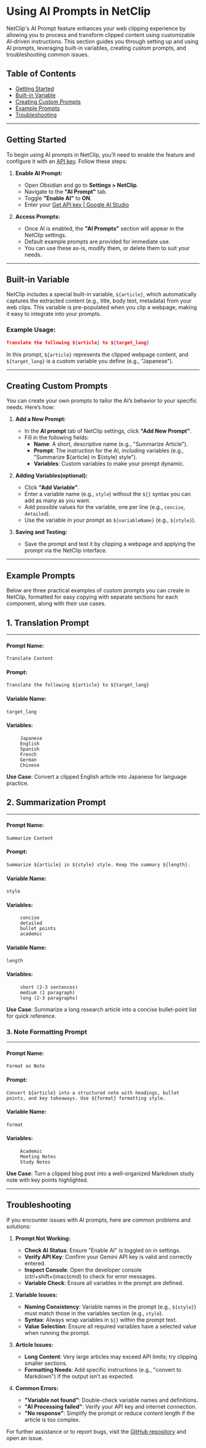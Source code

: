 
# Using AI Prompts in NetClip

NetClip's AI Prompt feature enhances your web clipping experience by allowing you to process and transform clipped content using customizable AI-driven instructions. This section guides you through setting up and using AI prompts, leveraging built-in variables, creating custom prompts, and troubleshooting common issues.

## Table of Contents
- [Getting Started](#getting-started)
- [Built-in Variable](#built-in-variable)
- [Creating Custom Prompts](#creating-custom-prompts)
- [Example Prompts](#example-prompts)
- [Troubleshooting](#troubleshooting)

---

## Getting Started

To begin using AI prompts in NetClip, you’ll need to enable the feature and configure it with an [API key](https://aistudio.google.com/apikey). Follow these steps:

1. **Enable AI Prompt:**
   - Open Obsidian and go to **Settings > NetClip**.
   - Navigate to the **"AI Prompt"** tab.
   - Toggle **"Enable AI"** to **ON**.
   - Enter your [Get API key | Google AI Studio](https://aistudio.google.com/apikey)

2. **Access Prompts:**
   - Once AI is enabled, the **"AI Prompts"** section will appear in the NetClip settings.
   - Default example prompts are provided for immediate use.
   - You can use these as-is, modify them, or delete them to suit your needs.

---

## Built-in Variable

NetClip includes a special built-in variable, `${article}`, which automatically captures the extracted content (e.g., title, body text, metadata) from your web clips. This variable is pre-populated when you clip a webpage, making it easy to integrate into your prompts.

### Example Usage:
```json
Translate the following ${article} to ${target_lang}
```

In this prompt, `${article}` represents the clipped webpage content, and `${target_lang}` is a custom variable you define (e.g., "Japanese").

---

## Creating Custom Prompts

You can create your own prompts to tailor the AI’s behavior to your specific needs. Here’s how:

1. **Add a New Prompt:**
   - In the **AI prompt** tab of NetClip settings, click **"Add New Prompt"**.
   - Fill in the following fields:
     - **Name**: A short, descriptive name (e.g., "Summarize Article").
     - **Prompt**: The instruction for the AI, including variables (e.g., "Summarize ${article} in ${style} style").
     - **Variables**: Custom variables to make your prompt dynamic.

1. **Adding Variables(optional):**
   - Click **"Add Variable"**.
   - Enter a variable name (e.g., `style`) without the `${}` syntax you can add as many as you want.
   - Add possible values for the variable, one per line (e.g., `concise`, `detailed`).
   - Use the variable in your prompt as `${variableName}` (e.g., `${style}`).

3. **Saving and Testing:**
   - Save the prompt and test it by clipping a webpage and applying the prompt via the NetClip interface.


---

## Example Prompts

Below are three practical examples of custom prompts you can create in NetClip, formatted for easy copying with separate sections for each component, along with their use cases.

## 1. Translation Prompt

---
#### Prompt Name:
```
Translate Content
```
#### Prompt:
```
Translate the following ${article} to ${target_lang}
```
#### Variable Name:
```
target_lang
```
#### Variables:
```
     Japanese
     English
     Spanish
     French
     German
     Chinese
```

**Use Case**: Convert a clipped English article into Japanese for language practice.


## 2. Summarization Prompt

---
#### Prompt Name:
```
Summarize Content
```
#### Prompt:
```
Summarize ${article} in ${style} style. Keep the summary ${length}.
```
#### Variable Name:
```
style
```
#### Variables:
```
     concise
     detailed
     bullet points
     academic
```
#### Variable Name:
```
length
```
#### Variables:
```
     short (2-3 sentences)
     medium (1 paragraph)
     long (2-3 paragraphs)
```
**Use Case**: Summarize a long research article into a concise bullet-point list for quick reference.



### 3. Note Formatting Prompt
---

#### Prompt Name:
```
Format as Note
```
#### Prompt:
```
Convert ${article} into a structured note with headings, bullet points, and key takeaways. Use ${format} formatting style.
```
#### Variable Name:
```
format
```
#### Variables:
```
     Academic
     Meeting Notes
     Study Notes
```

**Use Case**: Turn a clipped blog post into a well-organized Markdown study note with key points highlighted.

---

## Troubleshooting

If you encounter issues with AI prompts, here are common problems and solutions:

1. **Prompt Not Working:**
   - **Check AI Status**: Ensure "Enable AI" is toggled on in settings.
   - **Verify API Key**: Confirm your Gemini API key is valid and correctly entered.
   - **Inspect Console**: Open the developer console (ctrl+shift+i)mac(cmd) to check for error messages.
   - **Variable Check**: Ensure all variables in the prompt are defined.

2. **Variable Issues:**
   - **Naming Consistency**: Variable names in the prompt (e.g., `${style}`) must match those in the variables section (e.g., `style`).
   - **Syntax**: Always wrap variables in `${}` within the prompt text.
   - **Value Selection**: Ensure all required variables have a selected value when running the prompt.

1. **Article Issues:**
   - **Long Content**: Very large articles may exceed API limits; try clipping smaller sections.
   - **Formatting Needs**: Add specific instructions (e.g., "convert to Markdown") if the output isn’t as expected.

4. **Common Errors:**
   - **"Variable not found"**: Double-check variable names and definitions.
   - **"AI Processing failed"**: Verify your API key and internet connection.
   - **"No response"**: Simplify the prompt or reduce content length if the article is too complex.

For further assistance or to report bugs, visit the [GitHub repository](https://github.com/Elhary/Obsidian-NetClip/issues) and open an issue.
